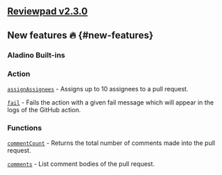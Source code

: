 ## [Reviewpad v2.3.0](/changelog/reviewpad-v230)

## New features :fire: {#new-features}

### Aladino Built-ins

### Action

[`assignAssignees`](/guides/built-ins#assignassignees) - Assigns up to 10 assignees to a pull request.

[`fail`](/guides/built-ins#fail) - Fails the action with a given fail message which will appear in the logs of the GitHub action.

### Functions

[`commentCount`](/guides/built-ins#commentcount) - Returns the total number of comments made into the pull request.

[`comments`](/guides/built-ins#comments) - List comment bodies of the pull request.
